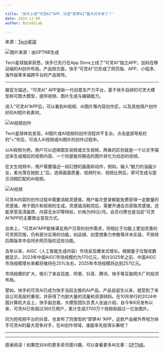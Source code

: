 ```yaml
---

title: '快手上线“可灵AI”APP，抖音“即梦AI”最大对手来了？'
date: 2024-11-09
author: ByteAILab

---
```


来源：[Tech星球](https://mp.weixin.qq.com/s/pttEan8rAFbxWOa6VndLCw)

![图片来源：由GPTNB生成](http://www.jesonc.com/upload/8FD7B96F5E34993C64020C0DB54F4C00/1731033334686/Fk5pz0zjhJVx9BOa5JtxLstqRA0U.png)

Tech星球独家获悉，快手已先行在App Store上线了“可灵AI”独立APP，加码在移动端的AI创作布局。产品侧方面，快手“可灵AI”已形成了网页版、APP、小程序、海外版等多端跨平台的产品矩阵。

---


据官方描述，“可灵AI” APP是新一代创意生产力平台，基于快手自研的可灵大模型和可图大模型，提供视频、图片生成与编辑能力。

进入“可灵AI”APP后，可以看到AI视频、AI图片等内容创作区，以及其他用户创作好的AI短片和素材。

![AI视频创作](http://www.jesonc.com/FoGbiUp7nwvXX3TAbbnwnE_4B5cl)

Tech星球体验发现，AI图片或AI视频的创作流程并不复杂。点击底部导航栏的“+”号后，可进入AI视频或AI图片的创作过程中。

以AI视频为例，用户可以选择图生视频或文生视频，两者的区别就是一个以文字描述来生成相应的视频内容，一个则是能将静态的图片转化为动态的视频。

在文生视频中，用户需要描述一段幻想的画面和动作，例如，输入“魅力的油画少女，柔光落在她脸上”后，选择画面质量、视频时长、视频比例后，即可生成与提示词相匹配的AI视频。

![AI视频](http://www.jesonc.com/FuHqwD0eIAPzcdnkuA-_Xa8jIIUf)

可灵AI内容的创作过程中需要消耗灵感值，用户每次登录都能免费获得一定数量的灵感值，用于图片和视频的生成。灵感值消耗完后，需要开通会员获取灵感值，还能享受高清画质、内容无水印等特权，价格为66元/月。会员付费也是当前“可灵AI”APP的主要商业变现方式。

总体上，“可灵AI”APP能够满足用户日常的创作需求，但相比于功能上更加完善的可灵网页版，仍有部分实用的功能，如运镜、创意想象力参数等并未实装，不排除后期版本中会同步网页版的这些功能。

去年以来，AIGC（人工智能生成内容）市场呈现爆发式增长。根据量子位智库数据显示，2023年中国AIGC市场规模约为170亿元，预计2025年之前，中国AIGC市场规模增长率都将维持在25%左右，2025年市场规模将达到257亿元。

市场规模的扩大，吸引了来自百度、阿里、抖音、腾讯、快手等互联网大厂的投资布局。

譬如，快手的可灵AI已成为快手当前主推的AI产品，产品自诞生以来，就受到了来自公司高层的重视，并获得了内部大量的流量和资源倾斜。在10月举行的2024中国计算机大会上，快手副总裁、大模型团队负责人张迪介绍，自今年6月发布以来，可灵AI已有超过360万用户，累计生成3700万个视频和超过一亿张图片。

同为短视频平台的抖音，也发布了同类型的“即梦AI ”APP，这款产品被外界视为快手可灵AI的最大竞争对手，在AI创作领域，谁能率先拔得头筹呢？

---
---
感谢阅读！如果您对AI的更多资讯感兴趣，可以查看更多AI文章：[GPTNB](https://gptnb.com)。